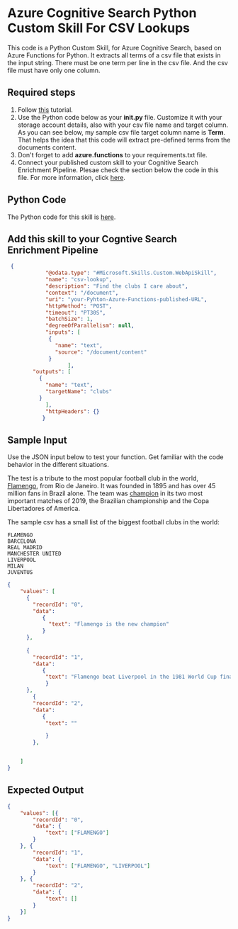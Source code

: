 # Azure Cognitive Search Python Custom Skill For CSV Lookups

This code is a Python Custom Skill, for Azure Cognitive Search, based on Azure Functions for Python. It extracts all terms of a csv file that exists in the input string. There must be one term per line in the csv file. And the csv file must have only one column.

## Required steps

1. Follow [this](https://docs.microsoft.com/en-us/azure/azure-functions/functions-create-first-function-python) tutorial.
1. Use the Python code below as your **__init__.py** file. Customize it with your storage account details, also with your csv file name and target column. As you can see below, my sample csv file target column name is **Term**. That helps the idea that this code will extract pre-defined terms from the documents content.
1. Don't forget to add **azure.functions** to your requirements.txt file.
1. Connect your published custom skill to your Cognitive Search Enrichment Pipeline. Plesae check the section below the code in this file. For more information, click [here](https://docs.microsoft.com/en-us/azure/search/cognitive-search-create-custom-skill-example#connect-to-your-pipeline).

## Python Code

The Python code for this skill is [here](./__init__.py). 

## Add this skill to your Cogntive Search Enrichment Pipeline

```json
 {
            "@odata.type": "#Microsoft.Skills.Custom.WebApiSkill",
            "name": "csv-lookup",
            "description": "Find the clubs I care about",
            "context": "/document",
            "uri": "your-Pyhton-Azure-Functions-published-URL",
            "httpMethod": "POST",
            "timeout": "PT30S",
            "batchSize": 1,
            "degreeOfParallelism": null,
            "inputs": [
             {
               "name": "text",
               "source": "/document/content"
             }
                   ],
        "outputs": [
          {
            "name": "text",
            "targetName": "clubs"
          }
            ],
            "httpHeaders": {}
           }
```

## Sample Input

Use the JSON input below to test your function. Get familiar with the code behavior in the different situations. 

The test is a tribute to the most popular football club in the world, [Flamengo](https://en.wikipedia.org/wiki/Clube_de_Regatas_do_Flamengo), from Rio de Janeiro. It was founded in 1895 and has over 45 million fans in Brazil alone. The team was [champion](https://www.youtube.com/watch?time_continue=11&v=371FOyquzno) in its two most important matches of 2019, the Brazilian championship and the Copa Libertadores of America.

The sample csv has a small list of the biggest football clubs in the world:

```csv
FLAMENGO
BARCELONA
REAL MADRID
MANCHESTER UNITED
LIVERPOOL
MILAN
JUVENTUS
```

```json
{
    "values": [
      {
        "recordId": "0",
        "data":
           {
             "text": "Flamengo is the new champion"
           }
      },
        
      {
        "recordId": "1",
        "data":
           {
            "text": "Flamengo beat Liverpool in the 1981 World Cup final."
            }
      },
        {
        "recordId": "2",
        "data":
           {
            "text": ""

            }
        },


    ]
}
```

## Expected Output

```json
{
    "values": [{
        "recordId": "0",
        "data": {
            "text": ["FLAMENGO"]
        }
    }, {
        "recordId": "1",
        "data": {
            "text": ["FLAMENGO", "LIVERPOOL"]
        }
    }, {
        "recordId": "2",
        "data": {
            "text": []
        }
    }]
}
```

